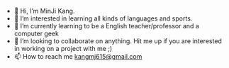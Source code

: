 - 👋 Hi, I’m MinJi Kang. 
- 👀 I’m interested in learning all kinds of languages and sports.
- 🌱 I’m currently learning to be a English teacher/professor and a computer geek 
- 💞️ I’m looking to collaborate on anything. Hit me up if you are interested in working on a project with me ;) 
- 📫 How to reach me kangmj615@gmail.com  

<!---
kangmj615/kangmj615 is a ✨ special ✨ repository because its `README.md` (this file) appears on your GitHub profile.
You can click the Preview link to take a look at your changes.
--->
